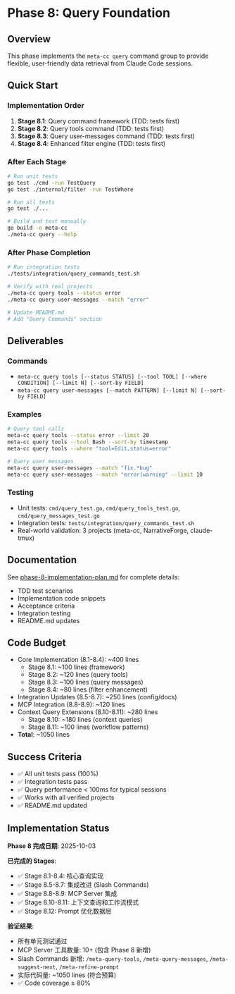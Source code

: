 # Phase 8: Query Foundation

## Overview

This phase implements the `meta-cc query` command group to provide flexible, user-friendly data retrieval from Claude Code sessions.

## Quick Start

### Implementation Order

1. **Stage 8.1**: Query command framework (TDD: tests first)
2. **Stage 8.2**: Query tools command (TDD: tests first)
3. **Stage 8.3**: Query user-messages command (TDD: tests first)
4. **Stage 8.4**: Enhanced filter engine (TDD: tests first)

### After Each Stage

```bash
# Run unit tests
go test ./cmd -run TestQuery
go test ./internal/filter -run TestWhere

# Run all tests
go test ./...

# Build and test manually
go build -o meta-cc
./meta-cc query --help
```

### After Phase Completion

```bash
# Run integration tests
./tests/integration/query_commands_test.sh

# Verify with real projects
./meta-cc query tools --status error
./meta-cc query user-messages --match "error"

# Update README.md
# Add "Query Commands" section
```

## Deliverables

### Commands

- `meta-cc query tools [--status STATUS] [--tool TOOL] [--where CONDITION] [--limit N] [--sort-by FIELD]`
- `meta-cc query user-messages [--match PATTERN] [--limit N] [--sort-by FIELD]`

### Examples

```bash
# Query tool calls
meta-cc query tools --status error --limit 20
meta-cc query tools --tool Bash --sort-by timestamp
meta-cc query tools --where "tool=Edit,status=error"

# Query user messages
meta-cc query user-messages --match "fix.*bug"
meta-cc query user-messages --match "error|warning" --limit 10
```

### Testing

- Unit tests: `cmd/query_test.go`, `cmd/query_tools_test.go`, `cmd/query_messages_test.go`
- Integration tests: `tests/integration/query_commands_test.sh`
- Real-world validation: 3 projects (meta-cc, NarrativeForge, claude-tmux)

## Documentation

See [phase-8-implementation-plan.md](./phase-8-implementation-plan.md) for complete details:
- TDD test scenarios
- Implementation code snippets
- Acceptance criteria
- Integration testing
- README.md updates

## Code Budget

- Core Implementation (8.1-8.4): ~400 lines
  - Stage 8.1: ~100 lines (framework)
  - Stage 8.2: ~120 lines (query tools)
  - Stage 8.3: ~100 lines (query messages)
  - Stage 8.4: ~80 lines (filter enhancement)
- Integration Updates (8.5-8.7): ~250 lines (config/docs)
- MCP Integration (8.8-8.9): ~120 lines
- Context Query Extensions (8.10-8.11): ~280 lines
  - Stage 8.10: ~180 lines (context queries)
  - Stage 8.11: ~100 lines (workflow patterns)
- **Total**: ~1050 lines

## Success Criteria

- ✅ All unit tests pass (100%)
- ✅ Integration tests pass
- ✅ Query performance < 100ms for typical sessions
- ✅ Works with all verified projects
- ✅ README.md updated

## Implementation Status

**Phase 8 完成日期**: 2025-10-03

**已完成的 Stages**:
- ✅ Stage 8.1-8.4: 核心查询实现
- ✅ Stage 8.5-8.7: 集成改进 (Slash Commands)
- ✅ Stage 8.8-8.9: MCP Server 集成
- ✅ Stage 8.10-8.11: 上下文查询和工作流模式
- ✅ Stage 8.12: Prompt 优化数据层

**验证结果**:
- 所有单元测试通过
- MCP Server 工具数量: 10+ (包含 Phase 8 新增)
- Slash Commands 新增: `/meta-query-tools`, `/meta-query-messages`, `/meta-suggest-next`, `/meta-refine-prompt`
- 实际代码量: ~1050 lines (符合预算)
- ✅ Code coverage ≥ 80%
